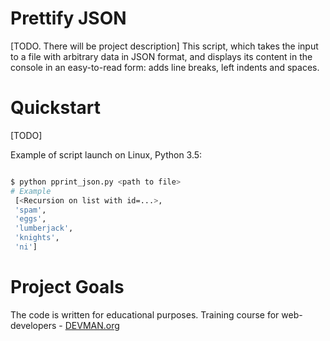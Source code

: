 # Prettify JSON

[TODO. There will be project description]
This script, which takes the input to a file with arbitrary data in JSON format, and displays its content in the console in an easy-to-read form: adds line breaks, left indents and spaces.

# Quickstart

[TODO]

Example of script launch on Linux, Python 3.5:

```bash

$ python pprint_json.py <path to file>
# Example
 [<Recursion on list with id=...>,
 'spam',
 'eggs',
 'lumberjack',
 'knights',
 'ni']

```

# Project Goals

The code is written for educational purposes. Training course for web-developers - [DEVMAN.org](https://devman.org)
